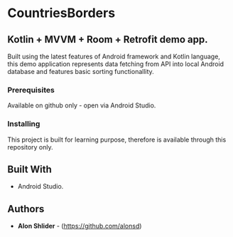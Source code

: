# CountriesBorders

## Kotlin + MVVM + Room + Retrofit demo app. 

Built using the latest features of Android framework and Kotlin language, this demo application represents data fetching from API into local Android database and features basic sorting functionallity. 

### Prerequisites
Available on github only - open via Android Studio. 

### Installing
This project is built for learning purpose, therefore is available through this repository only.

## Built With

- Android Studio.

## Authors

* **Alon Shlider** - (https://github.com/alonsd)
